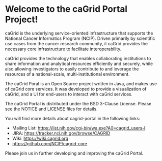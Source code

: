 Welcome to the caGrid Portal Project!
=====================================

caGrid is the underlying service-oriented infrastructure that supports the National Cancer Informatics Program (NCIP). 
Driven primarily by scientific use cases from the cancer research community, it caGrid provides the necessary core 
infrastructure to facilitate interoperability.

caGrid provides the technology that enables collaborating institutions to share information and analytical resources 
efficiently and securely, while also allowing investigators to easily contribute to and leverage the resources of a 
national-scale, multi-institutional environment.

The caGrid Poral is an Open Source project written in Java, and makes use of caGrid core services. It was developed 
to provide a visualization of caGrid, and a UI for end-users to interact with caGrid services. 

The caGrid Portal is distributed under the BSD 3-Clause License. Please see the NOTICE and LICENSE files for details.

You will find more details about cagrid-portal in the following links:

*  Mailing List: https://list.nih.gov/cgi-bin/wa.exe?A0=cagrid_users-l
*  JIRA: https://tracker.nci.nih.gov/browse/CAGRID
*  Wiki: https://wiki.cagrid.org
*  https://github.com/NCIP/cagrid-core

Please join us in further developing and improving the caGrid Portal.
